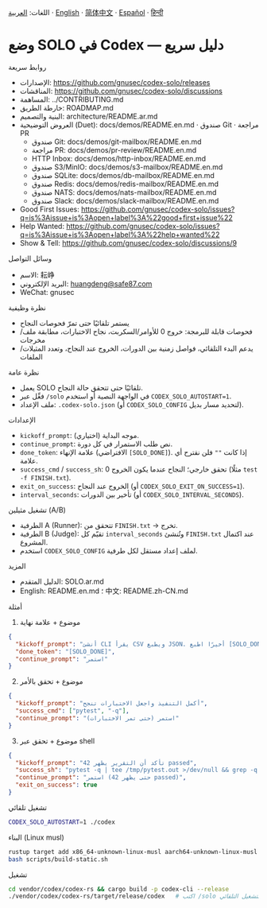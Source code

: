 اللغات:
[العربية](README.ar.md) · [English](README.en.md) · [简体中文](README.zh-CN.md) · [Español](README.es.md) · [हिन्दी](README.hi.md)

# وضع SOLO في Codex — دليل سريع

روابط سريعة
- الإصدارات: https://github.com/gnusec/codex-solo/releases
- المناقشات: https://github.com/gnusec/codex-solo/discussions
- المساهمة: ../CONTRIBUTING.md
- خارطة الطريق: ROADMAP.md
- البنية والتصميم: architecture/README.ar.md
- العروض التوضيحية (Duet): docs/demos/README.en.md · صندوق Git · مراجعة PR
  - صندوق Git: docs/demos/git-mailbox/README.en.md
  - مراجعة PR: docs/demos/pr-review/README.en.md
  - HTTP Inbox: docs/demos/http-inbox/README.en.md
  - صندوق S3/MinIO: docs/demos/s3-mailbox/README.en.md
  - صندوق SQLite: docs/demos/db-mailbox/README.en.md
  - صندوق Redis: docs/demos/redis-mailbox/README.en.md
  - صندوق NATS: docs/demos/nats-mailbox/README.en.md
  - صندوق Slack: docs/demos/slack-mailbox/README.en.md
- Good First Issues: https://github.com/gnusec/codex-solo/issues?q=is%3Aissue+is%3Aopen+label%3A%22good+first+issue%22
- Help Wanted: https://github.com/gnusec/codex-solo/issues?q=is%3Aissue+is%3Aopen+label%3A%22help+wanted%22
- Show & Tell: https://github.com/gnusec/codex-solo/discussions/9

وسائل التواصل
- الاسم: 耘峥
- البريد الإلكتروني: huangdeng@safe87.com
- WeChat: gnusec

نظرة وظيفية
- يستمر تلقائيًا حتى تمرّ فحوصات النجاح
- فحوصات قابلة للبرمجة: خروج 0 للأوامر/السكربت، نجاح الاختبارات، مطابقة ملف/مخرجات
- يدعم البدء التلقائي، فواصل زمنية بين الدورات، الخروج عند النجاح، وتعدد المثيلات/الملفات

نظرة عامة
- يعمل SOLO تلقائيًا حتى تتحقق حالة النجاح.
- فعِّل عبر `/solo` في الواجهة النصية أو استخدم `CODEX_SOLO_AUTOSTART=1`.
- ملف الإعداد: `.codex-solo.json` (أو `CODEX_SOLO_CONFIG` لتحديد مسار بديل).

الإعدادات
- `kickoff_prompt`: موجه البداية (اختياري).
- `continue_prompt`: نص طلب الاستمرار في كل دورة.
- `done_token`: علامة الإنهاء (الافتراضي `[SOLO_DONE]`). إذا كانت `""` فلن نقترح أي علامة.
- `success_cmd` / `success_sh`: تحقق خارجي؛ النجاح عندما يكون الخروج 0 (مثلًا `test -f FINISH.txt`).
- `exit_on_success`: الخروج عند النجاح (أو `CODEX_SOLO_EXIT_ON_SUCCESS=1`).
- `interval_seconds`: تأخير بين الدورات (أو `CODEX_SOLO_INTERVAL_SECONDS`).

تشغيل مثيلين (A/B)
- الطرفية A (Runner): تتحقق من `FINISH.txt` → تخرج.
- الطرفية B (Judge): تقيّم كل `interval_seconds` وتُنشئ `FINISH.txt` عند اكتمال المشروع.
- استخدم `CODEX_SOLO_CONFIG` لملف إعداد مستقل لكل طرفية.

المزيد
- الدليل المتقدم: SOLO.ar.md
- English: README.en.md ؛ 中文: README.zh-CN.md

أمثلة
1) موضوع + علامة نهاية
```json
{
  "kickoff_prompt": "أنشئ CLI يقرأ CSV ويطبع JSON. أخيرًا اطبع [SOLO_DONE]",
  "done_token": "[SOLO_DONE]",
  "continue_prompt": "استمر"
}
```

2) موضوع + تحقق بالأمر
```json
{
  "kickoff_prompt": "أكمل التنفيذ واجعل الاختبارات تنجح",
  "success_cmd": ["pytest", "-q"],
  "continue_prompt": "استمر (حتى تمر الاختبارات)"
}
```

3) موضوع + تحقق عبر shell
```json
{
  "kickoff_prompt": "تأكد أن التقرير يظهر 42 passed",
  "success_sh": "pytest -q | tee /tmp/pytest.out >/dev/null && grep -q '42 passed' /tmp/pytest.out",
  "continue_prompt": "استمر (حتى يظهر 42 passed)",
  "exit_on_success": true
}
```

تشغيل تلقائي
```bash
CODEX_SOLO_AUTOSTART=1 ./codex
```

البناء (Linux musl)
```bash
rustup target add x86_64-unknown-linux-musl aarch64-unknown-linux-musl
bash scripts/build-static.sh
```

تشغيل
```bash
cd vendor/codex/codex-rs && cargo build -p codex-cli --release
./vendor/codex/codex-rs/target/release/codex   # اكتب /solo أو استخدم التشغيل التلقائي
```
